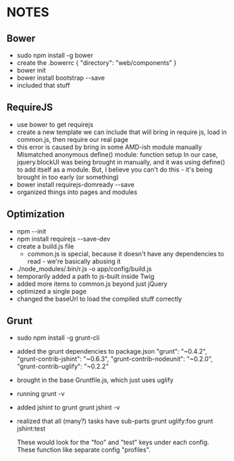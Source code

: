 NOTES
=====

Bower
-----

- sudo npm install -g bower
- create the .bowerrc
    {
      "directory": "web/components"
    }
- bower init
- bower install bootstrap --save
- included that stuff

RequireJS
---------
- use bower to get requirejs
- create a new template we can include that will bring in require js,
    load in common.js, then require our real page
- this error is caused by bring in some AMD-ish module manually
    Mismatched anonymous define() module: function setup
  In our case, jquery.blockUI was being brought in manually, and it was
  using define() to add itself as a module. But, I believe you can't do
  this - it's being brought in too early (or something)
- bower install requirejs-domready --save
- organized things into pages and modules

Optimization
------------

- npm --init
- npm install requirejs --save-dev
- create a build.js file
    - common.js is special, because it doesn't have any dependencies to
        read - we're basically abusing it
- ./node_modules/.bin/r.js -o app/config/build.js
- temporarily added a path to js-built inside Twig
- added more items to common.js beyond just jQuery
- optimized a single page
- changed the baseUrl to load the compiled stuff correctly

Grunt
-----

- sudo npm install -g grunt-cli
- added the grunt dependencies to package.json
    "grunt": "~0.4.2",
    "grunt-contrib-jshint": "~0.6.3",
    "grunt-contrib-nodeunit": "~0.2.0",
    "grunt-contrib-uglify": "~0.2.2"
- brought in the base Gruntfile.js, which just uses uglify
- running grunt -v
- added jshint to grunt
    grunt jshint -v
- realized that all (many?) tasks have sub-parts
    grunt uglify:foo
    grunt jshint:test

    These would look for the "foo" and "test" keys under each config. These
    function like separate config "profiles".